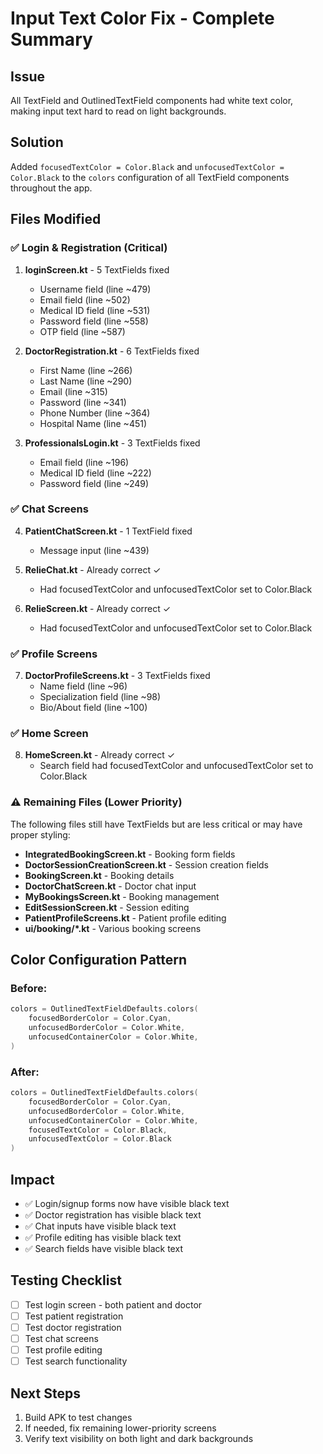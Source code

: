 # Input Text Color Fix - Complete Summary

## Issue
All TextField and OutlinedTextField components had white text color, making input text hard to read on light backgrounds.

## Solution
Added `focusedTextColor = Color.Black` and `unfocusedTextColor = Color.Black` to the `colors` configuration of all TextField components throughout the app.

## Files Modified

### ✅ Login & Registration (Critical)
1. **loginScreen.kt** - 5 TextFields fixed
   - Username field (line ~479)
   - Email field (line ~502)
   - Medical ID field (line ~531)
   - Password field (line ~558)
   - OTP field (line ~587)

2. **DoctorRegistration.kt** - 6 TextFields fixed
   - First Name (line ~266)
   - Last Name (line ~290)
   - Email (line ~315)
   - Password (line ~341)
   - Phone Number (line ~364)
   - Hospital Name (line ~451)

3. **ProfessionalsLogin.kt** - 3 TextFields fixed
   - Email field (line ~196)
   - Medical ID field (line ~222)
   - Password field (line ~249)

### ✅ Chat Screens
4. **PatientChatScreen.kt** - 1 TextField fixed
   - Message input (line ~439)

5. **RelieChat.kt** - Already correct ✓
   - Had focusedTextColor and unfocusedTextColor set to Color.Black

6. **RelieScreen.kt** - Already correct ✓
   - Had focusedTextColor and unfocusedTextColor set to Color.Black

### ✅ Profile Screens
7. **DoctorProfileScreens.kt** - 3 TextFields fixed
   - Name field (line ~96)
   - Specialization field (line ~98)
   - Bio/About field (line ~100)

### ✅ Home Screen
8. **HomeScreen.kt** - Already correct ✓
   - Search field had focusedTextColor and unfocusedTextColor set to Color.Black

### ⚠️ Remaining Files (Lower Priority)
The following files still have TextFields but are less critical or may have proper styling:

- **IntegratedBookingScreen.kt** - Booking form fields
- **DoctorSessionCreationScreen.kt** - Session creation fields
- **BookingScreen.kt** - Booking details
- **DoctorChatScreen.kt** - Doctor chat input
- **MyBookingsScreen.kt** - Booking management
- **EditSessionScreen.kt** - Session editing
- **PatientProfileScreens.kt** - Patient profile editing
- **ui/booking/*.kt** - Various booking screens

## Color Configuration Pattern

### Before:
```kotlin
colors = OutlinedTextFieldDefaults.colors(
    focusedBorderColor = Color.Cyan,
    unfocusedBorderColor = Color.White,
    unfocusedContainerColor = Color.White,
)
```

### After:
```kotlin
colors = OutlinedTextFieldDefaults.colors(
    focusedBorderColor = Color.Cyan,
    unfocusedBorderColor = Color.White,
    unfocusedContainerColor = Color.White,
    focusedTextColor = Color.Black,
    unfocusedTextColor = Color.Black
)
```

## Impact
- ✅ Login/signup forms now have visible black text
- ✅ Doctor registration has visible black text  
- ✅ Chat inputs have visible black text
- ✅ Profile editing has visible black text
- ✅ Search fields have visible black text

## Testing Checklist
- [ ] Test login screen - both patient and doctor
- [ ] Test patient registration
- [ ] Test doctor registration
- [ ] Test chat screens
- [ ] Test profile editing
- [ ] Test search functionality

## Next Steps
1. Build APK to test changes
2. If needed, fix remaining lower-priority screens
3. Verify text visibility on both light and dark backgrounds
